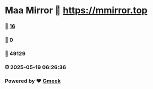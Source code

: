 # Maa Mirror :link: https://mmirror.top 
### :page_facing_up: [16](https://mmirror.top/tag.html) 
### :speech_balloon: 0 
### :hibiscus: 49129 
### :alarm_clock: 2025-05-19 06:26:36 
### Powered by :heart: [Gmeek](https://github.com/Meekdai/Gmeek)
